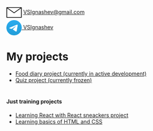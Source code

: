 <a href="mailto:VSIgnashev@gmail.com"><img src="envelope_icon.svg" align="center" height="40" alt="letter-icon"></a> <VSIgnashev@gmail.com></img>
<br>
<a href="https://t.me/VSIgnashev"><img src="tg_icon.svg" align="center" height="40" alt="letter-icon"> VSIgnashev</img></a>

# My projects
- [Food diary project (currently in active development)](https://github.com/VSIgnashev/Kuzya-next)
- [Quiz project (currently frozen)](https://github.com/VSIgnashev/Quiz-frontend)

# <h4>Just training projects</h4>
-  [Learning React with React sneackers project](https://github.com/VSIgnashev/React-sneakers)
-  [Learning basics of HTML and CSS](https://github.com/VSIgnashev/Alivio)


<!--
**VSIgnashev/VSIgnashev** is a ✨ _special_ ✨ repository because its `README.md` (this file) appears on your GitHub profile.

Here are some ideas to get you started:

- 🔭 I’m currently working on ...
- 🌱 I’m currently learning ...
- 👯 I’m looking to collaborate on ...
- 🤔 I’m looking for help with ...
- 💬 Ask me about ...
- 📫 How to reach me: ...
- 😄 Pronouns: ...
- ⚡ Fun fact: ...
-->
